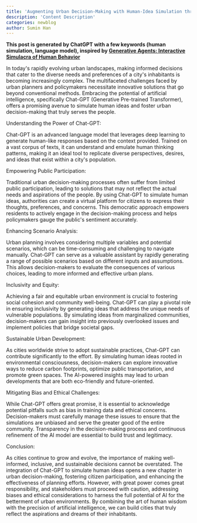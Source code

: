 ```yaml
---
title: 'Augmenting Urban Decision-Making with Human-Idea Simulation through Chat-GPT'
description: 'Content Description'
categories: newblog
author: Sumin Han
---
```


**This post is generated by ChatGPT with a few keywords (human simulation, language model), inspired by [Generative Agents: Interactive Simulacra of Human Behavior](https://arxiv.org/abs/2304.03442)**

In today's rapidly evolving urban landscapes, making informed decisions that cater to the diverse needs and preferences of a city's inhabitants is becoming increasingly complex. The multifaceted challenges faced by urban planners and policymakers necessitate innovative solutions that go beyond conventional methods. Embracing the potential of artificial intelligence, specifically Chat-GPT (Generative Pre-trained Transformer), offers a promising avenue to simulate human ideas and foster urban decision-making that truly serves the people.

Understanding the Power of Chat-GPT:

Chat-GPT is an advanced language model that leverages deep learning to generate human-like responses based on the context provided. Trained on a vast corpus of texts, it can understand and emulate human thinking patterns, making it an ideal tool to replicate diverse perspectives, desires, and ideas that exist within a city's population.

Empowering Public Participation:

Traditional urban decision-making processes often suffer from limited public participation, leading to solutions that may not reflect the actual needs and aspirations of the people. By using Chat-GPT to simulate human ideas, authorities can create a virtual platform for citizens to express their thoughts, preferences, and concerns. This democratic approach empowers residents to actively engage in the decision-making process and helps policymakers gauge the public's sentiment accurately.

Enhancing Scenario Analysis:

Urban planning involves considering multiple variables and potential scenarios, which can be time-consuming and challenging to navigate manually. Chat-GPT can serve as a valuable assistant by rapidly generating a range of possible scenarios based on different inputs and assumptions. This allows decision-makers to evaluate the consequences of various choices, leading to more informed and effective urban plans.

Inclusivity and Equity:

Achieving a fair and equitable urban environment is crucial to fostering social cohesion and community well-being. Chat-GPT can play a pivotal role in ensuring inclusivity by generating ideas that address the unique needs of vulnerable populations. By simulating ideas from marginalized communities, decision-makers can gain insight into previously overlooked issues and implement policies that bridge societal gaps.

Sustainable Urban Development:

As cities worldwide strive to adopt sustainable practices, Chat-GPT can contribute significantly to the effort. By simulating human ideas rooted in environmental consciousness, decision-makers can explore innovative ways to reduce carbon footprints, optimize public transportation, and promote green spaces. The AI-powered insights may lead to urban developments that are both eco-friendly and future-oriented.

Mitigating Bias and Ethical Challenges:

While Chat-GPT offers great promise, it is essential to acknowledge potential pitfalls such as bias in training data and ethical concerns. Decision-makers must carefully manage these issues to ensure that the simulations are unbiased and serve the greater good of the entire community. Transparency in the decision-making process and continuous refinement of the AI model are essential to build trust and legitimacy.

Conclusion:

As cities continue to grow and evolve, the importance of making well-informed, inclusive, and sustainable decisions cannot be overstated. The integration of Chat-GPT to simulate human ideas opens a new chapter in urban decision-making, fostering citizen participation, and enhancing the effectiveness of planning efforts. However, with great power comes great responsibility, and stakeholders must proceed with caution, addressing biases and ethical considerations to harness the full potential of AI for the betterment of urban environments. By combining the art of human wisdom with the precision of artificial intelligence, we can build cities that truly reflect the aspirations and dreams of their inhabitants.

